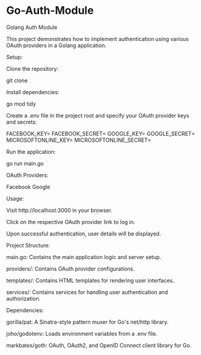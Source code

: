 # Go-Auth-Module

Golang Auth Module

This project demonstrates how to implement authentication using various OAuth providers in a Golang application.

Setup:


Clone the repository:

git clone <repository-url>


Install dependencies:


go mod tidy


Create a .env file in the project root and specify your OAuth provider keys and secrets:


FACEBOOK_KEY=<your-facebook-key>
FACEBOOK_SECRET=<your-facebook-secret>
GOOGLE_KEY=<your-google-key>
GOOGLE_SECRET=<your-google-secret>
MICROSOFTONLINE_KEY=<your-microsoftonline-key>
MICROSOFTONLINE_SECRET=<your-microsoftonline-secret>


Run the application:


go run main.go



OAuth Providers:

Facebook
Google



Usage:

Visit http://localhost:3000 in your browser.

Click on the respective OAuth provider link to log in.


Upon successful authentication, user details will be displayed.


Project Structure:


main.go: Contains the main application logic and server setup.

providers/: Contains OAuth provider configurations.

templates/: Contains HTML templates for rendering user interfaces.

services/: Contains services for handling user authentication and authorization.


Dependencies:


gorilla/pat: A Sinatra-style pattern muxer for Go's net/http library.

joho/godotenv: Loads environment variables from a .env file.

markbates/goth: OAuth, OAuth2, and OpenID Connect client library for Go.
